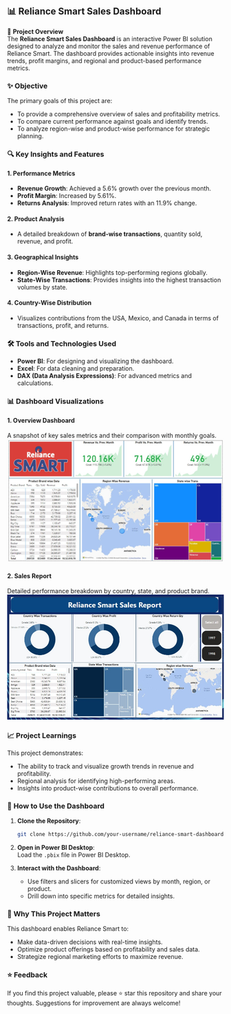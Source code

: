 ## 📊 Reliance Smart Sales Dashboard

📜 **Project Overview**  
The **Reliance Smart Sales Dashboard** is an interactive Power BI solution designed to analyze and monitor the sales and revenue performance of Reliance Smart. The dashboard provides actionable insights into revenue trends, profit margins, and regional and product-based performance metrics.


### ✨ **Objective**  

The primary goals of this project are:  
- To provide a comprehensive overview of sales and profitability metrics.  
- To compare current performance against goals and identify trends.  
- To analyze region-wise and product-wise performance for strategic planning.  


### 🔍 **Key Insights and Features**  

#### 1. **Performance Metrics**  
- **Revenue Growth**: Achieved a 5.6% growth over the previous month.  
- **Profit Margin**: Increased by 5.61%.  
- **Returns Analysis**: Improved return rates with an 11.9% change.

#### 2. **Product Analysis**  
- A detailed breakdown of **brand-wise transactions**, quantity sold, revenue, and profit.

#### 3. **Geographical Insights**  
- **Region-Wise Revenue**: Highlights top-performing regions globally.  
- **State-Wise Transactions**: Provides insights into the highest transaction volumes by state.

#### 4. **Country-Wise Distribution**  
- Visualizes contributions from the USA, Mexico, and Canada in terms of transactions, profit, and returns.


### 🛠️ **Tools and Technologies Used**  

- **Power BI**: For designing and visualizing the dashboard.  
- **Excel**: For data cleaning and preparation.  
- **DAX (Data Analysis Expressions)**: For advanced metrics and calculations.  

### 📊 **Dashboard Visualizations**  

#### 1. **Overview Dashboard**  
A snapshot of key sales metrics and their comparison with monthly goals.  
![Overview Dashboard](https://github.com/JanviDhonde/Powerbi-SmartReliance-Dashboard/blob/main/Smart%20Reliance%20Dashboard.jpg)

#### 2. **Sales Report**  
Detailed performance breakdown by country, state, and product brand.  
![Sales Report](https://github.com/JanviDhonde/Powerbi-SmartReliance-Dashboard/blob/main/Smart%20Reliance%20Sales%20Report.jpg)

### 📈 **Project Learnings**  

This project demonstrates:  
- The ability to track and visualize growth trends in revenue and profitability.  
- Regional analysis for identifying high-performing areas.  
- Insights into product-wise contributions to overall performance.

### 📂 **How to Use the Dashboard**  

1. **Clone the Repository**:  
   ```bash
   git clone https://github.com/your-username/reliance-smart-dashboard.git
   ```

2. **Open in Power BI Desktop**:  
   Load the `.pbix` file in Power BI Desktop.

3. **Interact with the Dashboard**:  
   - Use filters and slicers for customized views by month, region, or product.  
   - Drill down into specific metrics for detailed insights.

### 🌟 **Why This Project Matters**  

This dashboard enables Reliance Smart to:  
- Make data-driven decisions with real-time insights.  
- Optimize product offerings based on profitability and sales data.  
- Strategize regional marketing efforts to maximize revenue.

### ⭐ **Feedback**  
If you find this project valuable, please ⭐ star this repository and share your thoughts. Suggestions for improvement are always welcome!
